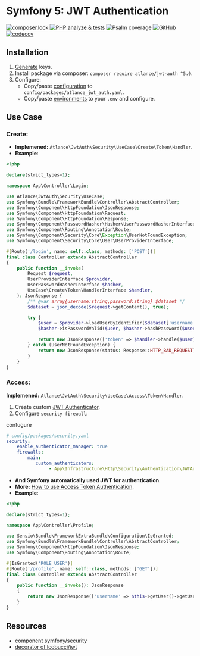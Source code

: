 Symfony 5: JWT Authentication
==============
[![composer.lock](http://poser.pugx.org/phpunit/phpunit/composerlock)](https://packagist.org/packages/phpunit/phpunit)
[![PHP analyze & tests](https://github.com/atlance/jwt-auth/actions/workflows/php-analyze.yml/badge.svg)](https://github.com/atlance/jwt-auth/actions/workflows/php-analyze.yml)
![Psalm coverage](https://shepherd.dev/github/atlance/jwt-auth/coverage.svg)
![GitHub](https://img.shields.io/badge/PHPStan-level%20max-brightgreen.svg?style=flat)
[![codecov](https://codecov.io/gh/atlance/jwt-auth/graph/badge.svg?token=EV9EVMTRTL)](https://codecov.io/gh/atlance/jwt-auth)

## Installation

1. <a href="/docs/generate_keys.md" target="_blank">Generate</a> keys.
2. Install package via composer: `composer require atlance/jwt-auth ^5.0`.
3. Configure:
   - Copy/paste <a href="/src/Resources/config/atlance_jwt_auth.yaml" target="_blank">configuration</a> to 
     `config/packages/atlance_jwt_auth.yaml`.
   - Copy/paste <a href="/.env.dist" target="_blank">environments</a> to your `.env` and configure.

## Use Case

### Create:
- **Implemened:** `Atlance\JwtAuth\Security\UseCase\Create\Token\Handler`.
- **Example**:
```php
<?php

declare(strict_types=1);

namespace App\Controller\Login;

use Atlance\JwtAuth\Security\UseCase;
use Symfony\Bundle\FrameworkBundle\Controller\AbstractController;
use Symfony\Component\HttpFoundation\JsonResponse;
use Symfony\Component\HttpFoundation\Request;
use Symfony\Component\HttpFoundation\Response;
use Symfony\Component\PasswordHasher\Hasher\UserPasswordHasherInterface;
use Symfony\Component\Routing\Annotation\Route;
use Symfony\Component\Security\Core\Exception\UserNotFoundException;
use Symfony\Component\Security\Core\User\UserProviderInterface;

#[Route('/login', name: self::class, methods: ['POST'])]
final class Controller extends AbstractController
{
    public function __invoke(
        Request $request,
        UserProviderInterface $provider,
        UserPasswordHasherInterface $hasher,
        UseCase\Create\Token\HandlerInterface $handler,
    ): JsonResponse {
        /** @var array{username:string,password:string} $dataset */
        $dataset = json_decode($request->getContent(), true);

        try {
            $user = $provider->loadUserByIdentifier($dataset['username']);
            $hasher->isPasswordValid($user, $hasher->hashPassword($user, $dataset['password']));

            return new JsonResponse(['token' => $handler->handle($user)]);
        } catch (UserNotFoundException) {
            return new JsonResponse(status: Response::HTTP_BAD_REQUEST);
        }
    }
}
```

### Access:
**Implemened:** `Atlance\JwtAuth\Security\UseCase\Access\Token\Handler`.

1) Create custom [JWT Authenticator](./tests/Kernel/Infrastructure/Http/Security/Authentication/JWTAuthenticator.php).
2) Configure `security firewall`:

confugure
```yaml
# config/packages/security.yaml
security:
    enable_authenticator_manager: true
    firewalls:
        main:
           custom_authenticators:
                - App\Infrastructure\Http\Security\Authentication\JWTAuthenticator
```
- **And Symfony automatically used JWT for authentication**.
- **More:** <a href="https://symfony.com/doc/5.4/security/custom_authenticator.html" target="_blank">How to use Access Token Authentication</a>.
- **Example**:
```php
<?php

declare(strict_types=1);

namespace App\Controller\Profile;

use Sensio\Bundle\FrameworkExtraBundle\Configuration\IsGranted;
use Symfony\Bundle\FrameworkBundle\Controller\AbstractController;
use Symfony\Component\HttpFoundation\JsonResponse;
use Symfony\Component\Routing\Annotation\Route;

#[IsGranted('ROLE_USER')]
#[Route('/profile', name: self::class, methods: ['GET'])]
final class Controller extends AbstractController
{
    public function __invoke(): JsonResponse
    {
        return new JsonResponse(['username' => $this->getUser()->getUserIdentifier()]);
    }
}
```

Resources
---------
* [component symfony/security](https://github.com/symfony/security-bundle/tree/5.4)
* [decorator of lcobucci/jwt](https://github.com/atlance/jwt-core)
